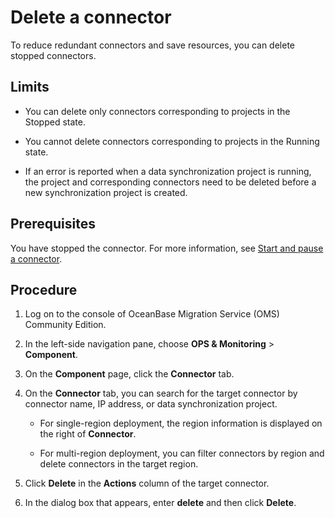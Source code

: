 # Delete a connector

To reduce redundant connectors and save resources, you can delete stopped connectors. 

## Limits

* You can delete only connectors corresponding to projects in the Stopped state. 

* You cannot delete connectors corresponding to projects in the Running state.

* If an error is reported when a data synchronization project is running, the project and corresponding connectors need to be deleted before a new synchronization project is created.

## Prerequisites

You have stopped the connector. For more information, see [Start and pause a connector](../2.connector/2.stop-or-start-the-connector.md).

## Procedure

1. Log on to the console of OceanBase Migration Service (OMS) Community Edition.

2. In the left-side navigation pane, choose **OPS & Monitoring** > **Component**.

3. On the **Component** page, click the **Connector** tab. 

4. On the **Connector** tab, you can search for the target connector by connector name, IP address, or data synchronization project.  

   * For single-region deployment, the region information is displayed on the right of **Connector**. 

   * For multi-region deployment, you can filter connectors by region and delete connectors in the target region. 

5. Click **Delete** in the **Actions** column of the target connector. 

6. In the dialog box that appears, enter **delete** and then click **Delete**. 
